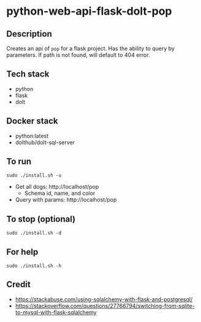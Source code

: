 # python-web-api-flask-dolt-pop

## Description
Creates an api of `pop` for a flask project.
Has the ability to query by parameters.
If path is not found, will default to 404 error.

## Tech stack
- python
- flask
- dolt

## Docker stack
- python:latest
- dolthub/dolt-sql-server

## To run
`sudo ./install.sh -u`
- Get all dogs: http://localhost/pop
  - Schema id, name, and color
- Query with params: http://localhost/pop <id>

## To stop (optional)
`sudo ./install.sh -d`

## For help
`sudo ./install.sh -h`

## Credit
- https://stackabuse.com/using-sqlalchemy-with-flask-and-postgresql/
- https://stackoverflow.com/questions/27766794/switching-from-sqlite-to-mysql-with-flask-sqlalchemy
